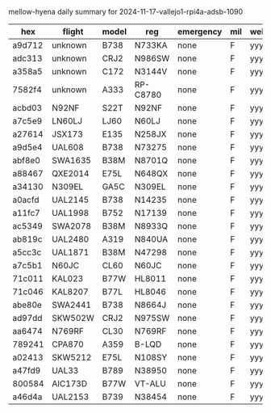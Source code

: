 mellow-hyena daily summary for 2024-11-17-vallejo1-rpi4a-adsb-1090

|hex|flight|model|reg|emergency|mil|weirdo|
|--|--|--|--|--|--|--|
|a9d712|unknown|B738|N733KA|none|F|yyy|
|adc313|unknown|CRJ2|N986SW|none|F|yyy|
|a358a5|unknown|C172|N3144V|none|F|yyy|
|7582f4|unknown|A333|RP-C8780|none|F|yyy|
|acbd03|N92NF|S22T|N92NF|none|F|yyy|
|a7c5e9|LN60LJ|LJ60|N60LJ|none|F|yyy|
|a27614|JSX173|E135|N258JX|none|F|yyy|
|a9d5e4|UAL608|B738|N73275|none|F|yyy|
|abf8e0|SWA1635|B38M|N8701Q|none|F|yyy|
|a88467|QXE2014|E75L|N648QX|none|F|yyy|
|a34130|N309EL|GA5C|N309EL|none|F|yyy|
|a0acfd|UAL2145|B738|N14235|none|F|yyy|
|a11fc7|UAL1998|B752|N17139|none|F|yyy|
|ac5349|SWA2078|B38M|N8933Q|none|F|yyy|
|ab819c|UAL2480|A319|N840UA|none|F|yyy|
|a5cc3c|UAL1871|B38M|N47298|none|F|yyy|
|a7c5b1|N60JC|CL60|N60JC|none|F|yyy|
|71c011|KAL023|B77W|HL8011|none|F|yyy|
|71c046|KAL8207|B77L|HL8046|none|F|yyy|
|abe80e|SWA2441|B738|N8664J|none|F|yyy|
|ad97dd|SKW502W|CRJ2|N975SW|none|F|yyy|
|aa6474|N769RF|CL30|N769RF|none|F|yyy|
|789241|CPA870|A359|B-LQD|none|F|yyy|
|a02413|SKW5212|E75L|N108SY|none|F|yyy|
|a47fd9|UAL33|B789|N38950|none|F|yyy|
|800584|AIC173D|B77W|VT-ALU|none|F|yyy|
|a46d4a|UAL2153|B739|N38454|none|F|yyy|
